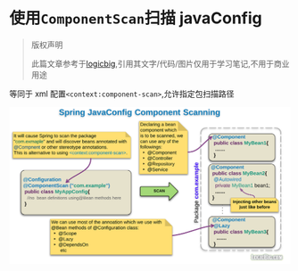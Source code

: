 # 使用`ComponentScan`扫描 javaConfig

> 版权声明
>
> 此篇文章参考于[logicbig](https://www.logicbig.com/),引用其文字/代码/图片仅用于学习笔记,不用于商业用途



等同于 xml 配置`<context:component-scan>`,允许指定包扫描路径

![img](assets/scan.png)

